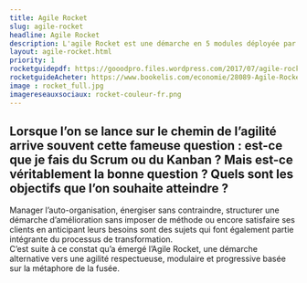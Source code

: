 ```yaml
---
title: Agile Rocket
slug: agile-rocket
headline: Agile Rocket
description: L'agile Rocket est une démarche en 5 modules déployée par Goood! pour accompagner la transformation agile des entreprises
layout: agile-rocket.html
priority: 1
rocketguidepdf: https://gooodpro.files.wordpress.com/2017/07/agile-rocket-1-3.pdf
rocketguideAcheter: https://www.bookelis.com/economie/28089-Agile-Rocket-Guide.html
image : rocket_full.jpg
imagereseauxsociaux: rocket-couleur-fr.png
---
```


## Lorsque l’on se lance sur le chemin de l’agilité arrive souvent cette fameuse question : est-ce que je fais du Scrum ou du Kanban ? Mais est-ce véritablement la bonne question ? Quels sont les objectifs que l’on souhaite atteindre ? ##  
Manager l’auto-organisation, énergiser sans contraindre, structurer une démarche d’amélioration sans imposer de méthode ou encore satisfaire ses clients en anticipant leurs besoins sont des sujets qui font également partie intégrante du processus de transformation.     
C’est suite à ce constat qu’a émergé l’Agile Rocket, une démarche alternative vers une agilité respectueuse, modulaire et progressive basée sur la métaphore de la fusée.
